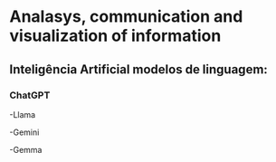 # Analasys, communication and visualization of information

## Inteligência Artificial modelos de linguagem:

### ChatGPT

-Llama

-Gemini

-Gemma
